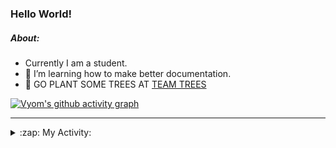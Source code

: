 ### Hello World!

##### About:
- Currently I am a student.
- 🌱 I’m learning how to make better documentation.
- 🌱 GO PLANT SOME TREES AT [TEAM TREES](https://teamtrees.org/)

[![Vyom's github activity graph](https://activity-graph.herokuapp.com/graph?username=Vyvy-vi)](https://github.com/ashutosh00710/github-readme-activity-graph)

---
<details>
  <summary>:zap: My Activity:</summary>
  
<!--START_SECTION:waka-->
![Code Time](http://img.shields.io/badge/Code%20Time-944%20hrs%2044%20mins-blue)

**I'm a Night 🦉** 

```text
🌞 Morning    95 commits     ███░░░░░░░░░░░░░░░░░░░░░░   13.59% 
🌆 Daytime    169 commits    ██████░░░░░░░░░░░░░░░░░░░   24.18% 
🌃 Evening    229 commits    ████████░░░░░░░░░░░░░░░░░   32.76% 
🌙 Night      206 commits    ███████░░░░░░░░░░░░░░░░░░   29.47%

```
📅 **I'm Most Productive on Sunday** 

```text
Monday       100 commits    ███░░░░░░░░░░░░░░░░░░░░░░   14.31% 
Tuesday      113 commits    ████░░░░░░░░░░░░░░░░░░░░░   16.17% 
Wednesday    86 commits     ███░░░░░░░░░░░░░░░░░░░░░░   12.3% 
Thursday     104 commits    ███░░░░░░░░░░░░░░░░░░░░░░   14.88% 
Friday       104 commits    ███░░░░░░░░░░░░░░░░░░░░░░   14.88% 
Saturday     75 commits     ██░░░░░░░░░░░░░░░░░░░░░░░   10.73% 
Sunday       117 commits    ████░░░░░░░░░░░░░░░░░░░░░   16.74%

```


📊 **This Week I Spent My Time On** 

```text
🔥 Editors: 
VS Code                  7 hrs 22 mins       █████████████████████████   100.0%

🐱‍💻 Projects: 
generators               2 hrs 47 mins       █████████░░░░░░░░░░░░░░░░   37.96% 
CSF                      1 hr 44 mins        ██████░░░░░░░░░░░░░░░░░░░   23.53% 
praise                   1 hr 11 mins        ████░░░░░░░░░░░░░░░░░░░░░   16.13% 
github-readme-youtube-car52 mins             ███░░░░░░░░░░░░░░░░░░░░░░   11.86% 
discord-bot              46 mins             ██░░░░░░░░░░░░░░░░░░░░░░░   10.52%

```


 Last Updated on 07/11/2022 02:42:26 UTC
<!--END_SECTION:waka-->
</details>
